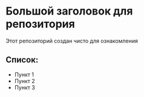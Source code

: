 # Большой заголовок для репозитория
Этот репозиторий создан чисто для ознакомления

## Список:

- Пункт 1
- Пункт 2
- Пункт 3